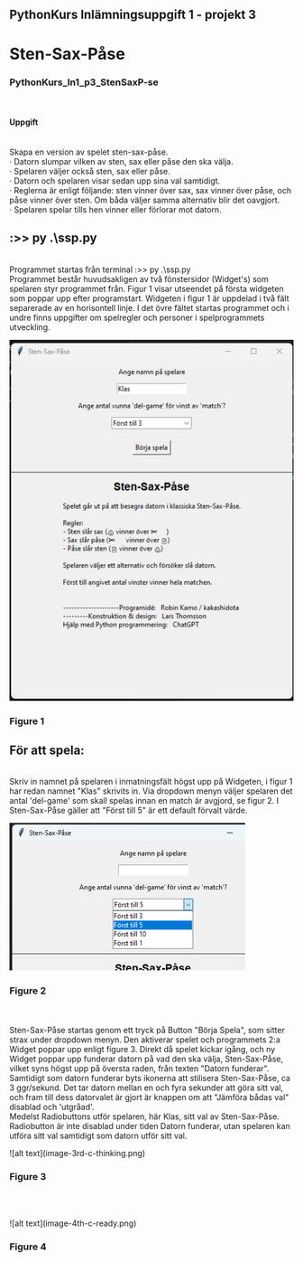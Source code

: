 ﻿<h2>PythonKurs Inlämningsuppgift 1 - projekt 3</h2>
<h1>Sten-Sax-Påse</h1>
<h3>PythonKurs_In1_p3_StenSaxP-se</h3>
<br>
<p>
    <h4>Uppgift</h4>
    <br>Skapa en version av spelet sten-sax-påse.
    <br>· Datorn slumpar vilken av sten, sax eller påse den ska välja.
    <br>· Spelaren väljer också sten, sax eller påse.
    <br>· Datorn och spelaren visar sedan upp sina val samtidigt.
    <br>· Reglerna är enligt följande: sten vinner över sax, sax vinner över påse, och påse vinner över sten. Om båda väljer samma alternativ blir det oavgjort.
    <br>· Spelaren spelar tills hen vinner eller förlorar mot datorn.
</p>

<p>
    <h2> :>> py .\ssp.py  </h2>
    <br>Programmet startas från terminal :>> py .\ssp.py
    <br>Programmet består huvudsakligen av två fönstersidor (Widget's) som spelaren styr programmet från. Figur 1 visar utseendet på första widgeten som poppar upp efter programstart. Widgeten i figur 1 är uppdelad i två fält separerade av en horisontell linje. I det övre fältet startas programmet och i undre finns uppgifter om spelregler och personer i spelprogrammets utveckling.
    <br>
</p>

![alt text](image-1st-view.png)

<p>
    <h3> Figure 1 </h3>
    <h2> För att spela: </h2>
    <br>Skriv in namnet på spelaren i inmatningsfält högst upp på Widgeten, i figur 1  har redan namnet "Klas" skrivits in. Via dropdown menyn väljer spelaren det antal 'del-game' som skall spelas innan en match är avgjord, se figur 2. I Sten-Sax-Påse gäller att "Först till 5" är ett default förvalt värde.
    <br>
</p>

![alt text](image-2nd-view.png)

<p>
    <h3> Figure 2 </h3>
    <br>
    <br>Sten-Sax-Påse startas genom ett tryck på Button "Börja Spela", som sitter strax under dropdown menyn. Den aktiverar spelet och programmets 2:a Widget poppar upp enligt figure 3. Direkt då spelet kickar igång, och ny Widget poppar upp funderar datorn på vad den ska välja, Sten-Sax-Påse, vilket syns högst upp på översta raden, från texten "Datorn funderar". Samtidigt som datorn funderar byts ikonerna att stilisera Sten-Sax-Påse, ca 3 ggr/sekund. Det tar datorn mellan en och fyra sekunder att göra sitt val, och fram till dess datorvalet är gjort är knappen om att "Jämföra bådas val" disablad och 'utgråad'.
    <br>Medelst Radiobuttons utför spelaren, här Klas, sitt val av Sten-Sax-Påse. Radiobutton är inte disablad under tiden Datorn funderar, utan spelaren kan utföra sitt val samtidigt som datorn utför sitt val.
    <br>
</p>
    ![alt text](image-3rd-c-thinking.png)
<p>
    <h3> Figure 3 </h3>
    <br>
    <br>
</p>
    ![alt text](image-4th-c-ready.png)
<p>
    <h3> Figure 4 </h3>
    <br>
    <br>
</p>

